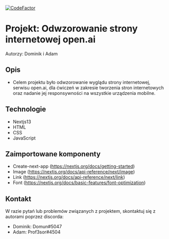 [![CodeFactor](https://www.codefactor.io/repository/github/majcheradam/school-challenge-03/badge)](https://www.codefactor.io/repository/github/majcheradam/school-challenge-03)
# Projekt: Odwzorowanie strony internetowej open.ai

Autorzy: Dominik i Adam

## Opis

- Celem projektu było odwzorowanie wyglądu strony internetowej, serwisu open.ai, dla ćwiczeń w zakresie tworzenia stron internetowych oraz nadanie jej responsywności na wszystkie urządzenia mobilne.

## Technologie

- Nextjs13
- HTML
- CSS
- JavaScript

## Zaimportowane komponenty

- Create-next-app (https://nextjs.org/docs/getting-started)
- Image (https://nextjs.org/docs/api-reference/next/image)
- Link (https://nextjs.org/docs/api-reference/next/link)
- Font (https://nextjs.org/docs/basic-features/font-optimization)

## Kontakt

W razie pytań lub problemów związanych z projektem, skontaktuj się z autorami poprzez discorda:

- Dominik: Domun#5047
- Adam: Prof3sor#4504

